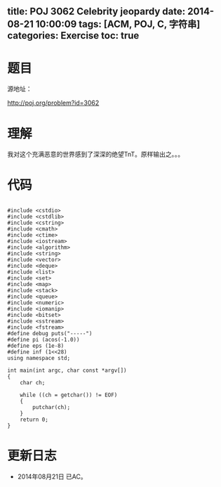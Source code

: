 title: POJ 3062 Celebrity jeopardy
date: 2014-08-21 10:00:09
tags: [ACM, POJ, C, 字符串]
categories: Exercise
toc: true
---
# 题目
源地址：

http://poj.org/problem?id=3062

# 理解
我对这个充满恶意的世界感到了深深的绝望TnT。原样输出之。。。

<!-- more -->

# 代码

```

#include <cstdio>
#include <cstdlib>
#include <cstring>
#include <cmath>
#include <ctime>
#include <iostream>
#include <algorithm>
#include <string>
#include <vector>
#include <deque>
#include <list>
#include <set>
#include <map>
#include <stack>
#include <queue>
#include <numeric>
#include <iomanip>
#include <bitset>
#include <sstream>
#include <fstream>
#define debug puts("-----")
#define pi (acos(-1.0))
#define eps (1e-8)
#define inf (1<<28)
using namespace std;

int main(int argc, char const *argv[])
{
    char ch;

    while ((ch = getchar()) != EOF)
    {
        putchar(ch);
    }
    return 0;
}

```

# 更新日志
- 2014年08月21日 已AC。